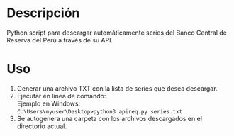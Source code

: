 # Descripción
Python script para descargar automáticamente series del Banco Central de Reserva del Perú a través de su API.

# Uso
1. Generar una archivo TXT con la lista de series que desea descargar.
2. Ejecutar en línea de comando:  
Ejemplo en Windows:  
```C:\Users\myuser\Desktop>python3 apireq.py series.txt```
3. Se autogenera una carpeta con los archivos descargados en el directorio actual.
